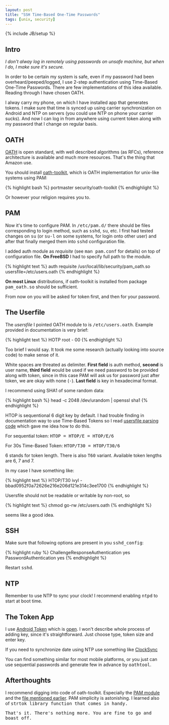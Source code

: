 ```yaml
---
layout: post
title: "SSH Time-Based One-Time Passwords"
tags: [unix, security]
---
```

{% include JB/setup %}

## Intro

*I don't alway log in remotely using passwords on unsafe machine, but when I
do, I make sure it's secure.*

In order to be certain my system is safe, even if my password had been
overheard/peeped/logged, I use 2-step authentication using Time-Based
One-Time Passwords. There are few implementations of this idea available.
Reading through I have chosen OATH.

I alway carry my phone, on which I have installed app that generates tokens.
I make sure that time is synced up using carrier synchronization on Android
and NTP on servers (you could use NTP on phone your carrier sucks). And now I
can log in from anywhere using current token along with my password that I
change on regular basis.

## OATH

[OATH](http://en.wikipedia.org/wiki/Initiative_For_Open_Authentication) is
open standard, with well described algorithms (as RFCs), reference
architecture is available and much more resources. That's the thing that
Amazon use.

You should install [oath-toolkit](http://www.nongnu.org/oath-toolkit/), which
is OATH implementation for unix-like systems using PAM:

{% highlight bash %}
portmaster security/oath-toolkit
{% endhighlight %}

Or however your religion requires you to.

## PAM

Now it's time to configure PAM. In <tt>/etc/pam.d/</tt> there should be files
corresponding to login method, such as <tt>sshd</tt>, <tt>su</tt>, etc. I
first had tested changes on <tt>su</tt> (or <tt>su-l</tt> on some systems,
for login onto other user) and after that finally merged them into
<tt>sshd</tt> configuration file.

I added auth module as *requisite* (see <tt>man pam.conf</tt> for details) on
top of configuration file. **On FreeBSD** I had to specify full path to the module.

{% highlight text %}
auth requisite /usr/local/lib/security/pam_oath.so usersfile=/etc/users.oath
{% endhighlight %}

**On most Linux** distributions, if oath-toolkit is installed from package
<tt>pam_oath.so</tt> should be sufficient.

From now on you will be asked for token first, and then for your password.

## The Userfile

The *usersfile* I pointed OATH module to is <tt>/etc/users.oath</tt>. Example provided in
documentation is very brief:

{% highlight text %}
HOTP root - 00
{% endhighlight %}


Too brief I would say. It took me some research (actually looking into source
code) to make sense of it.

White spaces are threated as delimiter. **First field** is auth method, **second** is
user name, **third field** would be used if we need password to be provided along
with token, since in this case PAM will ask us for password just after token,
we are okay with none (<tt>-</tt>). **Last field** is key in hexadecimal format.


I recommend using SHA1 of some random data:

{% highlight bash %}
head -c 2048 /dev/urandom | openssl sha1
{% endhighlight %}

HTOP is sequentional 6 digit key by default. I had trouble finding in
documentation way to use Time-Based Tokens so I read [usersfile parsing
code](http://git.savannah.gnu.org/cgit/oath-toolkit.git/tree/liboath/usersfile.c)
which gave me idea how to do this.

For sequential token: <tt>HTOP = HTOP/E = HTOP/E/6</tt>

For 30s Time-Based Token: <tt>HTOP/T30 = HTOP/T30/6</tt>

6 stands for token length. There is also <tt>T60</tt> variant. Available
token lengths are 6, 7 and 7.

In my case I have something like:

{% highlight text %}
HTOP/T30 ivyl - bbad0952f0a72626e216e206d121e314c3ee1700
{% endhighlight %}

Usersfile should not be readable or writable by non-root, so

{% highlight text %}
chmod go-rw /etc/users.oath
{% endhighlight %}

seems like a good idea.

## SSH

Make sure that following options are present in you <tt>sshd_config</tt>:

{% highlight ruby %}
ChallengeResponseAuthentication yes
PasswordAuthentication yes
{% endhighlight %}

Restart <tt>sshd</tt>.

## NTP

Remember to use NTP to sync your clock! I recommend enabling <tt>ntpd</tt> to
start at boot time.

## The Token App

I use [Android
Token](https://play.google.com/store/apps/details?id=uk.co.bitethebullet.android.token)
which is [open](https://code.google.com/p/androidtoken/). I won't describe
whole process of adding key, since it's straightforward. Just choose type,
token size and enter key.

If you need to synchronize date using NTP use something like
[ClockSync](https://play.google.com/store/apps/details?id=ru.org.amip.ClockSync)

You can find something similar for most mobile platforms, or you just can use
sequential passwords and generate few in advance by <tt>oathtool</tt>.

## Afterthoughts

I recommend digging into code of oath-toolkit. Especially the [PAM
module](http://git.savannah.gnu.org/cgit/oath-toolkit.git/tree/pam_oath/pam_oath.c)
and the [file mentioned
earlier](http://git.savannah.gnu.org/cgit/oath-toolkit.git/tree/liboath/usersfile.c).
PAM simplicity is astonishing. I learned also of <tt>strtok<tt> library
function that comes in handy.

That's it. There's nothing more. You are fine to go and boast off.



